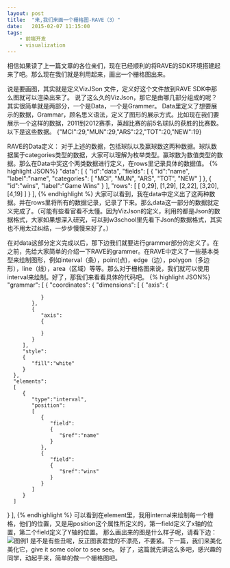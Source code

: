 ```yaml
---
layout: post
title:  "来,我们来画一个栅格图-RAVE（3）"
date:   2015-02-07 11:15:00
tags:
    - 前端开发
    - visualization
---
```

相信如果读了上一篇文章的各位亲们，现在已经顺利的将RAVE的SDK环境搭建起来了吧。那么现在我们就是利用起来，画出一个栅格图出来。

说是要画图，其实就是定义VizJSon 文件，定义好这个文件放到RAVE SDK中那么图就可以渲染出来了。
说了这么久的VizJson，那它是由哪几部分组成的呢？其实很简单就是两部分，一个是Data，一个是Grammer。 Data里定义了想要展示的数据，Grammar，顾名思义语法，定义了图形的展示方式。比如现在我们要展示一个这样的数据，2011到2012赛季，英超比赛的前5名球队的获胜的比赛数。以下是这些数据。
{"MCI":29,"MUN":29,"ARS":22,"TOT":20,"NEW":19}

RAVE的Data定义：
对于上述的数据，包括球队以及赢球数这两种数据。球队数据属于categories类型的数据，大家可以理解为枚举类型。赢球数为数值类型的数据。那么在Data中奖这个两类数据进行定义，在rows里记录具体的数据值。
{% highlight JSON%}
"data":
[
{
  "id":"data",
  "fields":
  [
     {
          "id":"name",
           "label":"name",
           "categories":
        [
           "MCI",
           "MUN",
           "ARS",
           "TOT",
           "NEW"
        ]
     },
     {
          "id":"wins",
           "label":"Game Wins"
     }
  ],
  "rows":
  [
     [ 0,29],
     [1,29],
     [2,22],
     [3,20],
     [4,19]
  ]
}
],
{% endhighlight %}
大家可以看到，我在data中定义出了这两种数据。并在rows里将所有的数据记录，记录了下来。那么data这一部分的数据就定义完成了。（可能有些看官看不太懂。因为VizJson的定义，利用的都是Json的数据格式，大家如果想深入研究，可以到w3school里先看下Json的数据格式，其实也不用太过纠结，一步步慢慢来好了。）

在对data这部分定义完成以后，那下边我们就要进行grammer部分的定义了。在之前，先给大家简单的介绍一下RAVE的grammer。在RAVE中定义了一些基本类型来绘制图形，例如interval（条），point(点)，edge（边），polygon（多边形），line（线），area（区域）等等。那么对于栅格图来说，我们就可以使用interval来绘制。好了，那我们来看看具体的代码吧。
{% highlight JSON%}
"grammar":
[
   {
      "coordinates":
      {
         "dimensions":
         [
            {
               "axis":
               {

               }
            },
            {
               "axis":
               {

               }
            }
         ],
         "style":
         {
            "fill":"white"
         }
      },
      "elements":
      [
         {
            "type":"interval",
            "position":
            [
               {
                  "field":
                  {
                     "$ref":"name"
                  }
               },
               {
                  "field":
                  {
                     "$ref":"wins"
                  }
               }
            ]
         }
      ]
   }
],
{% endhighlight %}
可以看到在element里，我用internal来绘制每一个栅格，他们的位置，又是用position这个属性所定义的，第一field定义了x轴的位置，第二个field定义了Y轴的位置。
那么画出来的图是什么样子呢，请看下边：![图例1]({{url}}/resources/img/rave3-pic1.jpg)
是不是有些丑呢，反正图表君觉的不漂亮，不要紧。下一篇，我们来美化美化它，give it some color to see see。
好了，这篇就先讲这么多吧，感兴趣的同学，动起手来，简单的做一个栅格图吧。
